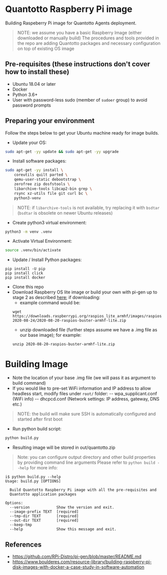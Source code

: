# Quantotto Raspberry Pi image

Building Raspeberry Pi image for Quantotto Agents deployment.

> NOTE: we assume you have a basic Raspberry Image (either downloaded or manually build)
> The procedures and tools provided in the repo are adding Quantotto packages
> and necessary configuration on top of existing OS image

## Pre-requisites (these instructions don't cover how to install these)

- Ubuntu 18.04 or later
- Docker
- Python 3.6+
- User with password-less sudo (member of `sudoer` group) to avoid password prompts

## Preparing your environment

Follow the steps below to get your Ubuntu machine ready for image builds.

- Update your OS:
```bash
sudo apt-get -yy update && sudo apt-get -yy upgrade
```

- Install software packages:
```bash
sudo apt-get -yy install \
    coreutils quilt parted \
    qemu-user-static debootstrap \
    zerofree zip dosfstools \
    libarchive-tools libcap2-bin grep \
    rsync xz-utils file git curl bc \
    python3-venv
```
> NOTE: if `libarchive-tools` is not available, try replacing it with `bsdtar` (`bsdtar` is obsolete on newer Ubuntu releases)

- Create python3 virtual environment:
```bash
python3 -m venv .venv
```

- Activate Virtual Environment:
```bash
source .venv/bin/activate
```

- Update / Install Python packages:
```
pip install -U pip
pip install click
pip install docker
```

- Clone this repo
- Download Raspberry OS lite image or build your own with pi-gen up to stage 2 as described [here](https://github.com/RPi-Distro/pi-gen#stage-specification); if downloading:
    - example command would be:
    ```
    wget https://downloads.raspberrypi.org/raspios_lite_armhf/images/raspios_lite_armhf-2020-08-24/2020-08-20-raspios-buster-armhf-lite.zip
    ```
    - unzip downloaded file (further steps assume we have a .img file as our base image); for example:
    ```
    unzip 2020-08-20-raspios-buster-armhf-lite.zip
    ```

# Building Image

- Note the location of your base .img file (we will pass it as argument to build command)
- If you would like to pre-set WiFi information and IP address to allow headless start, modify files under `root/` folder:
    -- wpa_supplicant.conf (WiFi info)
    -- dhcpcd.conf (Network settings: IP address, gateway, DNS etc.)
> NOTE: the build will make sure SSH is automatically configured and started after first boot
- Run python build script:
```bash
python build.py
```
- Resulting image will be stored in out/quantotto.zip

> Note: you can configure output directory and other build properties by providing command line arguments
> Please refer to `python build --help` for more info:

```
i$ python build.py --help
Usage: build.py [OPTIONS]

  Build Quantotto Raspberry Pi image with all the pre-requisites and
  Quantotto application packages

Options:
  --version            Show the version and exit.
  --image-prefix TEXT  [required]
  --tmp-dir TEXT       [required]
  --out-dir TEXT       [required]
  --keep-tmp
  --help               Show this message and exit.
```


## References

- https://github.com/RPi-Distro/pi-gen/blob/master/README.md
- https://www.boulderes.com/resource-library/building-raspberry-pi-disk-images-with-docker-a-case-study-in-software-automation



